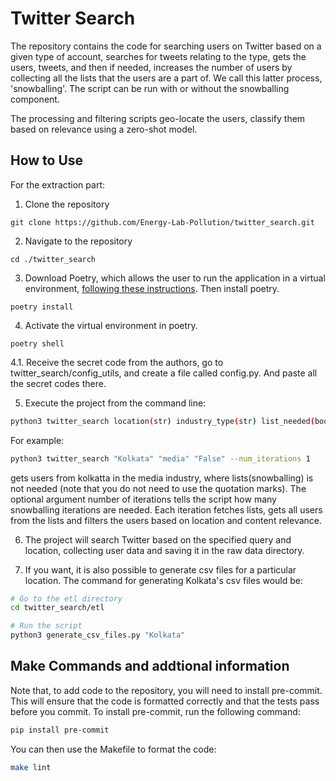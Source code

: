 # Twitter Search

The repository contains the code for searching users on Twitter based on a given type of account, searches for tweets relating to the type, gets the users, tweets, and then if needed, increases the number of users by collecting all the lists that the users are a part of. We call this latter process, 'snowballing'.  The script can be run with or without the snowballing component.

The processing and filtering scripts geo-locate the users, classify them based on relevance using a zero-shot model.


## How to Use

For the extraction part:

1. Clone the repository

```
git clone https://github.com/Energy-Lab-Pollution/twitter_search.git
```

2. Navigate to the repository

```
cd ./twitter_search
```


3. Download Poetry, which allows the user to run the application in a virtual environment, [following these instructions](https://python-poetry.org/docs/). Then install poetry.

```
poetry install
```

4. Activate the virtual environment in poetry.

```
poetry shell
```
4.1. Receive the secret code from the authors, go to twitter_search/config_utils, and create a file called config.py. And paste all the secret codes there.

5. Execute the project from the command line:

```bash
python3 twitter_search location(str) industry_type(str) list_needed(bool) --num_interations (int)
```


For example:

```bash
python3 twitter_search "Kolkata" "media" "False" --num_iterations 1
```

gets users from kolkatta in the media industry, where lists(snowballing) is not needed (note that you do not need to use the quotation marks). The optional argument number of iterations tells the script how many snowballing iterations are needed. Each iteration fetches lists, gets all users from the lists and filters the users based on location and content relevance.

6. The project will search Twitter based on the specified query and location, collecting user data and saving it in the raw data directory.

7. If you want, it is also possible to generate csv files for a particular location. The command for generating Kolkata's csv files  would be:

```bash
# Go to the etl directory
cd twitter_search/etl

# Run the script
python3 generate_csv_files.py "Kolkata"
```

## Make Commands and addtional information

Note that, to add code to the repository, you will need to install pre-commit. This will ensure that the code is formatted correctly and that the tests pass before you commit. To install pre-commit, run the following command:

```bash
pip install pre-commit
```

You can then use the Makefile to format the code:

```bash
make lint
```
